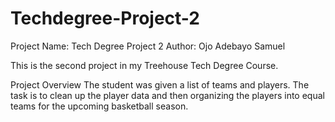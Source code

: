 # Techdegree-Project-2
 Project Name: Tech Degree Project 2
 Author: Ojo Adebayo Samuel
 
 This is the second project in my Treehouse Tech Degree Course.
 
 Project Overview
 The student was given a list of teams and players. The task is to clean up the player data and then organizing the players into equal teams for the upcoming basketball season.
